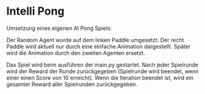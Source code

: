 # Intelli Pong

Umsetzung eines eigenen AI Pong Spiels:

Der Random Agent wurde auf dem linken Paddle umgesetzt.
Der recht Paddle wird aktuell nur durch eine einfache Animation dargestellt.
Später wird die Animation durch den zweiten Agenten ersetzt.

Das Spiel wird beim ausführen der main.py gestartet.
Nach jeder Spielrunde wird der Reward der Runde zurückgegeben (Spielrunde wird beendet, wenn einer einen Score von 10 erreicht).
Wenn die Iteration beendet ist, wird ein gesamter Reward aller Spielrunden zurückgegeben.
